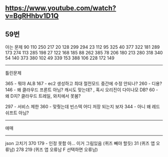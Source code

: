 https://www.youtube.com/watch?v=BgRHhbv1D1Q
------------
59번
---
아는 문제
90
110
250
217
20
128
299
294
23
112
95
325
40
377
322
181
289
173
274
113
285
198
27
122
168
185
88
262
385
78
206
180
213
280
318
340
54
140
373
380
102
49
339
153
388
106
228
172
149

------------------
틀린문제


365 - 뭐야 ALB
167 - ec2 생성하고 최대 절전모드 중간에 수정 안되나?
260 - 디용?
146 - 왜 클라우드 프론트 아님? 캐시도 맞는데? , 혹시 오리진이 다이나모 DB?
60 - 왜 D지? 클라우드 트레일, 와치에서 못봄?

297 - 서비스 제한
360 - 맞췃는데 빈스텍 어디 저장 되는지 보자
344 - 아니 왜 레드쉬프트 아님?

---------
애매









-----------------
json 고치기
370
179 - 인정 못함 아... 이거 그림있음 (퀴즈 빼야 할듯)
31 (퀴즈 앱 오류남)
278
219 (퀴즈 앱 오류남 F 선택하면 오류남)